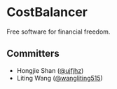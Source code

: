 CostBalancer
============

Free software for financial freedom.


## Committers

* Hongjie Shan ([@ujfjhz](https://github.com/ujfjhz))
* Liting Wang ([@wangliting515](https://github.com/wangliting515))

